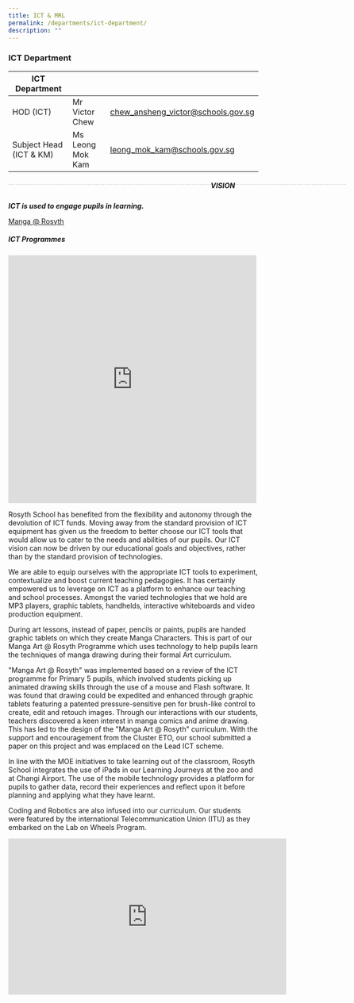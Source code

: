 ```yaml
---
title: ICT & MRL
permalink: /departments/ict-department/
description: ""
---
```


### ICT Department

| ICT Department | | |
| -------- | -------- | -------- |
| HOD (ICT) | Mr Victor Chew | chew_ansheng_victor@schools.gov.sg | 
|Subject Head (ICT & KM) | Ms Leong Mok Kam | leong_mok_kam@schools.gov.sg |

<div style="line-height: 19.6px; width: 408px; float: left;"><div style="margin-top: 8px; margin-bottom: 8px; line-height: 19.6px; width: 680px; border-bottom: 1px dashed rgb(204, 204, 204); height: 1px; clear: both;"></div></div>

##### VISION

***ICT is used to engage pupils in learning.***

[Manga @ Rosyth ](https://rosyth.moe.edu.sg/departments/aesthetics/manga-art-at-rosyth)

##### ICT Programmes

<iframe allowfullscreen="true" height="500" width="500" frameborder="0" src="https://docs.google.com/presentation/d/e/2PACX-1vTl7jqhqCQOarqsBFOpXWY4q77l9P3FZaimNzsS18NHu_tOCT_23_JY6KS04yoA08t1qolBrB-HEqgC/embed?start=true&amp;loop=true&amp;delayms=10000"></iframe>

Rosyth School has benefited from the flexibility and autonomy through the devolution of ICT funds. Moving away from the standard provision of ICT equipment has given us the freedom to better choose our ICT tools that would allow us to cater to the needs and abilities of our pupils. Our ICT vision can now be driven by our educational goals and objectives, rather than by the standard provision of technologies.

We are able to equip ourselves with the appropriate ICT tools to experiment, contextualize and boost current teaching pedagogies. It has certainly empowered us to leverage on ICT as a platform to enhance our teaching and school processes. Amongst the varied technologies that we hold are MP3 players, graphic tablets, handhelds, interactive whiteboards and video production equipment.

During art lessons, instead of paper, pencils or paints, pupils are handed graphic tablets on which they create Manga Characters. This is part of our Manga Art @ Rosyth Programme which uses technology to help pupils learn the techniques of manga drawing during their formal Art curriculum.

"Manga Art @ Rosyth" was implemented based on a review of the ICT programme for Primary 5 pupils, which involved students picking up animated drawing skills through the use of a mouse and Flash software. It was found that drawing could be expedited and enhanced through graphic tablets featuring a patented pressure-sensitive pen for brush-like control to create, edit and retouch images. Through our interactions with our students, teachers discovered a keen interest in manga comics and anime drawing. This has led to the design of the "Manga Art @ Rosyth" curriculum. With the support and encouragement from the Cluster ETO, our school submitted a paper on this project and was emplaced on the Lead ICT scheme.

In line with the MOE initiatives to take learning out of the classroom, Rosyth School integrates the use of iPads in our Learning Journeys at the zoo and at Changi Airport. The use of the mobile technology provides a platform for pupils to gather data, record their experiences and reflect upon it before planning and applying what they have learnt.

Coding and Robotics are also infused into our curriculum. Our students were featured by the international Telecommunication Union (ITU) as they embarked on the Lab on Wheels Program. 

<iframe width="560" height="315" src="https://www.youtube.com/embed/yWrBI2LEChk?start=1" title="YouTube video player" frameborder="0" allow="accelerometer; autoplay; clipboard-write; encrypted-media; gyroscope; picture-in-picture" allowfullscreen></iframe>
